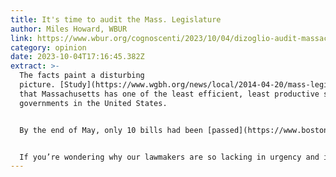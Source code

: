 ```yaml
---
title: It's time to audit the Mass. Legislature
author: Miles Howard, WBUR
link: https://www.wbur.org/cognoscenti/2023/10/04/dizoglio-audit-massachusetts-legislature-miles-howard
category: opinion
date: 2023-10-04T17:16:45.382Z
extract: >-
  The facts paint a disturbing
  picture. [Study](https://www.wgbh.org/news/local/2014-04-20/mass-legislature-among-states-that-pass-the-fewest-bills) after [study](https://www.bostonglobe.com/2022/08/08/metro/infighting-obfuscation-delay-chaotic-end-massachusetts-legislative-session/) finds
  that Massachusetts has one of the least efficient, least productive state
  governments in the United States.


  By the end of May, only 10 bills had been [passed](https://www.bostonglobe.com/2023/05/29/metro/massachusetts-has-passed-just-10-laws-this-year-fewest-open-legislative-session-decades-its-sign-times/) by our elected officials, and most of those bills were for ultra-specific matters like nixing the age limit for a Boston police officer.


  If you’re wondering why our lawmakers are so lacking in urgency and initiative, it’s hard to say, because Massachusetts also has one of the least transparent state governments in the nation.
---
```

